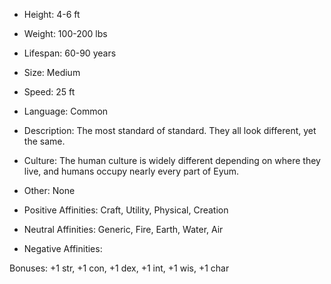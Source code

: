 - Height: 4-6 ft
    
- Weight: 100-200 lbs
    
- Lifespan: 60-90 years
    
- Size: Medium
    
- Speed: 25 ft
    
- Language: Common
    
- Description: The most standard of standard. They all look different, yet the same. 
    
- Culture: The human culture is widely different depending on where they live, and humans occupy nearly every part of Eyum. 
    
- Other: None
    
- Positive Affinities: Craft, Utility, Physical, Creation
    
- Neutral Affinities: Generic, Fire, Earth, Water, Air
    
- Negative Affinities: 
    

Bonuses: +1 str, +1 con, +1 dex, +1 int, +1 wis, +1 char